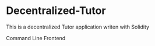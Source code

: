 # Decentralized-Tutor

This is a decentralized Tutor application writen with Solidity

Command Line Frontend


